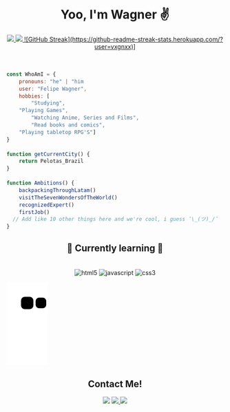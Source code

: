 <h1 align="center"> Yoo, I'm Wagner ✌ </h1>

<div align="center">
  <a href="https://github.com/vxgnxx">
  <img height="150em" src="https://github-readme-stats.vercel.app/api?username=vxgnxx&show_icons=true&theme=highcontrast&include_all_commits=true&count_private=true"/>
  <img height="150em" src="https://github-readme-stats.vercel.app/api/top-langs/?username=vxgnxx&layout=compact&langs_count=7&theme=highcontrast"/>
  ![GitHub Streak](https://github-readme-streak-stats.herokuapp.com/?user=vxgnxx)]
</div> 
<br>
	
```javascript

const WhoAmI = {
    pronouns: "he" | "him
    user: "Felipe Wagner",
    hobbies: [
        "Studying",
	"Playing Games",
        "Watching Anime, Series and Films",
        "Read books and comics",
	"Playing tabletop RPG'S"]
}
	
function getCurrentCity() {
    return Pelotas_Brazil
}
	
function Ambitions() {
    backpackingThroughLatam()
    visitTheSevenWondersOfTheWorld()
    recognizedExpert()
    firstJob()
  // Add like 10 other things here and we're cool, i guess ¯\_(ツ)_/¯
} 
 ```
<h2 align="center">🌱 Currently learning 🌱</h2>

<div style="display: inline_block" align="center"><br>
  <img align="center" alt="html5" height="60" width="80" src="https://cdn.jsdelivr.net/gh/devicons/devicon/icons/html5/html5-plain.svg" />
  <img align="center" alt="javascript" height="60" width="80" src="https://cdn.jsdelivr.net/gh/devicons/devicon/icons/javascript/javascript-plain.svg" />
  <img align="center" alt="css3" height="60" width="80" src="https://cdn.jsdelivr.net/gh/devicons/devicon/icons/css3/css3-plain.svg" />
</div>

![Snake animation](https://github.com/vxgnxx/vxgnxx/blob/output/github-contribution-grid-snake.svg)

<h2 align="center">Contact Me!</h2>

<div align="center">
	<a href="https://t.me/Vxgnxx" target="_blank"><img src="https://img.shields.io/badge/Telegram-2CA5E0?style=for-the-badge&logo=telegram&logoColor=white" target="_blank"></a>
	<a href="mailto:fws.buss@gmail.com" target="_blank"><img src="https://img.shields.io/badge/Gmail-D14836?style=for-the-badge&logo=gmail&logoColor=white" target="_blank"</a>
	<a href="https://www.linkedin.com/in/wagner33/" target="_blank"><img src="https://img.shields.io/badge/LinkedIn-0077B5?style=for-the-badge&logo=linkedin&logoColor=white" target="_blank"></a>
</div>


